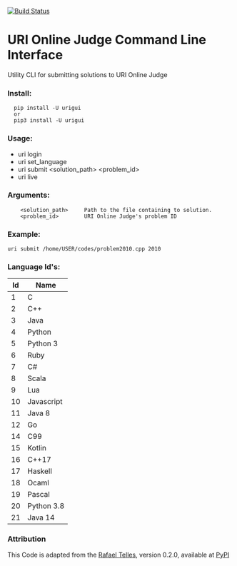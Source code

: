 [![Build Status](https://travis-ci.org/vasi/pixz.svg?branch=master)](https://vininjr.github.io)
# URI Online Judge Command Line Interface
Utility CLI for submitting solutions to URI Online Judge

### Install:
```
  pip install -U urigui
  or
  pip3 install -U urigui
```

### Usage:
  - uri login
  - uri set_language
  - uri submit <solution_path> <problem_id>
  - uri live

### Arguments:
```
    <solution_path>     Path to the file containing to solution.
    <problem_id>        URI Online Judge's problem ID
```

### Example:
```
uri submit /home/USER/codes/problem2010.cpp 2010
```

### Language Id's:

| Id     | Name |
| ---      | ---       |
|1 | C|
|2 | C++|
|3 | Java|
|4 | Python|
|5 | Python 3|
|6 | Ruby|
|7 | C#|
|8 | Scala|
|9 | Lua|
|10 | Javascript|
|11 | Java 8|
|12 | Go|
|14 | C99|
|15 | Kotlin|
|16 | C++17|
|17 | Haskell|
|18 | Ocaml|
|19 | Pascal|
|20 | Python 3.8|
|21 | Java 14|

### Attribution

This Code is adapted from the [Rafael Telles][homepage], version 0.2.0,
available at [PyPI][version]

[homepage]: https://github.com/rafael-telles/uricli
[version]: https://pypi.org/project/uricli/